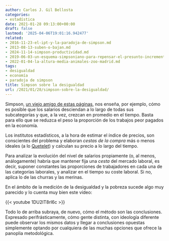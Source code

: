 ```yaml
---
author: Carlos J. Gil Bellosta
categories:
- estadística
date: 2021-01-28 09:13:00+00:00
draft: false
lastmod: '2025-04-06T19:01:16.942477'
related:
- 2016-11-23-el-ipt-y-la-paradoja-de-simpson.md
- 2013-08-13-suben-o-bajan.md
- 2024-11-14-simpson-productividad.md
- 2019-06-03-un-esquema-simpsoniano-para-repensar-el-presunto-incremento-de-la-desigualdad.md
- 2022-01-04-la-altura-media-animales-zoo-madrid.md
tags:
- desigualdad
- economía
- paradoja de simpson
title: Simpson sobre la desigualdad
url: /2021/01/28/simpson-sobre-la-desigualdad/
---
```


Simpson, [un viejo amigo de estas páginas](https://www.datanalytics.com/tag/paradoja-de-simpson/), nos enseña, por ejemplo, cómo es posible que los salarios desciendan a lo largo de todas sus subcategorías y que, a la vez, crezcan en promedio en el tiempo. Basta para ello que se reduzca el peso la proporción de los trabajos peor pagados en la economía.

Los institutos estadísticos, a la hora de estimar el índice de precios, son conscientes del problema y elaboran _cestas de la compra_ más o menos ideales (a lo [Quetelet](https://datanalytics.com/2017/04/21/asi-se-invento-el-nudo-gordiano-del-hombre-medio/)) y calculan su precio a lo largo del tiempo.

Para analizar la evolución del nivel de salarios propiamente (o, al menos, análogamente) habría que mantener fija una _cesta_ del mercado laboral, es decir, suponer constantes las proporciones de trabajadores en cada una de las categorías laborales, y analizar en el tiempo su coste laboral. Si no, aplica lo de las churras y las merinas.

En el ámbito de la medición de la desigualdad y la pobreza sucede algo muy parecido y lo cuenta muy bien este vídeo:

{{< youtube 1DU2IT8rl6c >}}

Todo lo de arriba subraya, de nuevo, cómo el método son las conclusiones. Expresado perifrásticamente, cómo gente distinta, con ideología diferente puede observar los mismos datos y llegar a conclusiones opuestas simplemente optando por cualquiera de las muchas opciones que ofrece la panoplia metodológica.